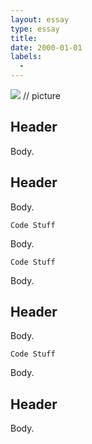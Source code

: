 ```yaml
---
layout: essay
type: essay
title: 
date: 2000-01-01
labels:
  - 
---
```


<img class="ui medium left floated image" src="../images/.png"> // picture

## Header

Body.

## Header

Body.

```
Code Stuff
```

Body.

```
Code Stuff
```
 
Body.

## Header

Body.

```
Code Stuff
```

Body.

## Header

Body.

